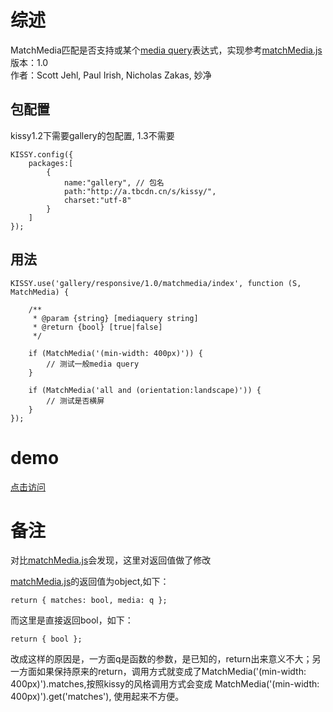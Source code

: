 # 综述
MatchMedia匹配是否支持或某个[media query](http://www.w3.org/TR/css3-mediaqueries/)表达式，实现参考[matchMedia.js](https://github.com/scottjehl/matchMedia.js)    
版本：1.0    
作者：Scott Jehl, Paul Irish, Nicholas Zakas, 妙净


## 包配置 
kissy1.2下需要gallery的包配置, 1.3不需要

    KISSY.config({
        packages:[
            {
                name:"gallery", // 包名
                path:"http://a.tbcdn.cn/s/kissy/",
                charset:"utf-8"
            }
        ]
    });

## 用法
    KISSY.use('gallery/responsive/1.0/matchmedia/index', function (S, MatchMedia) {
        
        /**
         * @param {string} [mediaquery string] 
         * @return {bool} [true|false]
         */
        
        if (MatchMedia('(min-width: 400px)')) {
            // 测试一般media query
        }

        if (MatchMedia('all and (orientation:landscape)')) {
            // 测试是否横屏
        } 
    });
    
# demo
 [点击访问](../demo/matchmedia.html)

# 备注

对比[matchMedia.js](https://github.com/scottjehl/matchMedia.js)会发现，这里对返回值做了修改

[matchMedia.js](https://github.com/scottjehl/matchMedia.js)的返回值为object,如下：

    return { matches: bool, media: q };
而这里是直接返回bool，如下：

    return { bool };

改成这样的原因是，一方面q是函数的参数，是已知的，return出来意义不大；另一方面如果保持原来的return，调用方式就变成了MatchMedia('(min-width: 400px)').matches,按照kissy的风格调用方式会变成 MatchMedia('(min-width: 400px)').get('matches'), 使用起来不方便。
